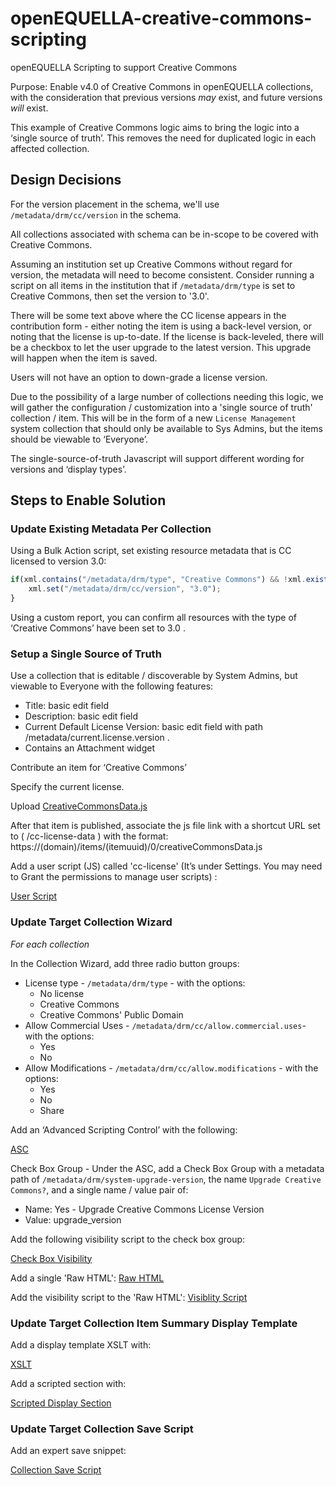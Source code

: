 # openEQUELLA-creative-commons-scripting

openEQUELLA Scripting to support Creative Commons

Purpose: Enable v4.0 of Creative Commons in openEQUELLA collections, with the consideration that previous versions _may_ exist, and future versions _will_ exist.

This example of Creative Commons logic aims to bring the logic into a ‘single source of truth’.  This removes the need for duplicated logic in each affected collection.

## Design Decisions

For the version placement in the schema, we'll use `/metadata/drm/cc/version` in the schema. 

All collections associated with schema can be in-scope to be covered with Creative Commons.

Assuming an institution set up Creative Commons without regard for version, the metadata will need to become consistent. Consider running a script on all items in the institution that if `/metadata/drm/type` is set to Creative Commons, then set the version to '3.0'. 

There will be some text above where the CC license appears in the contribution form - either noting the item is using a back-level version, or noting that the license is up-to-date. If the license is back-leveled, there will be a checkbox to let the user upgrade to the latest version. This upgrade will happen when the item is saved.

Users will not have an option to down-grade a license version.

Due to the possibility of a large number of collections needing this logic, we will gather the configuration / customization into a 'single source of truth' collection / item. This will be in the form of a new `License Management` system collection that should only be available to Sys Admins, but the items should be viewable to ‘Everyone’.

The single-source-of-truth Javascript will support different wording for versions and ‘display types’.

## Steps to Enable Solution

### Update Existing Metadata Per Collection

Using a Bulk Action script, set existing resource metadata that is CC licensed to version 3.0:

```javascript
if(xml.contains("/metadata/drm/type", "Creative Commons") && !xml.exists("/metadata/drm/cc/version")) {
    xml.set("/metadata/drm/cc/version", "3.0");
}
```

Using a custom report, you can confirm all resources with the type of ‘Creative Commons’ have been set to 3.0 .

### Setup a Single Source of Truth

Use a collection that is editable / discoverable by System Admins, but viewable to Everyone with the following features:
* Title:  basic edit field
* Description:  basic edit field
* Current Default License Version:  basic edit field with path /metadata/current.license.version .
* Contains an Attachment widget

Contribute an item for ‘Creative Commons’

Specify the current license.

Upload [CreativeCommonsData.js](scripts/javascript/creativeCommonsData.js)

After that item is published, associate the js file link with a shortcut URL set to ( /cc-license-data ) with the format:
 https://(domain)/items/(itemuuid)/0/creativeCommonsData.js

Add a user script (JS) called 'cc-license' (It’s under Settings.  You may need to Grant the permissions to manage user scripts) :

[User Script](scripts/user-scripts/cc-license.js)

### Update Target Collection Wizard

_For each collection_

In the Collection Wizard, add three radio button groups:

* License type - `/metadata/drm/type` - with the options:
  * No license
  * Creative Commons
  * Creative Commons' Public Domain
* Allow Commercial Uses - `/metadata/drm/cc/allow.commercial.uses`- with the options:
  * Yes
  * No
* Allow Modifications - `/metadata/drm/cc/allow.modifications` - with the options:
  * Yes
  * No
  * Share

Add an ‘Advanced Scripting Control’ with the following:

[ASC](scripts/asc/cc-widget.ftl)

Check Box Group - Under the ASC, add a Check Box Group with a metadata path of `/metadata/drm/system-upgrade-version`, the name `Upgrade Creative Commons?`, and a single name / value pair of:

* Name: Yes - Upgrade Creative Commons License Version
* Value: upgrade_version

Add the following visibility script to the check box group:

[Check Box Visibility](scripts/asc/cc-checkbox-visibility.js)


Add a single 'Raw HTML':
[Raw HTML](scripts/display-scripts/cc-raw-html.html)

Add the visibility script to the 'Raw HTML':
[Visiblity Script](scripts/display-scripts/cc-raw-html-visibility.js)

### Update Target Collection Item Summary Display Template

Add a display template XSLT with:

[XSLT](scripts/display-scripts/cc-display.xslt)

Add a scripted section with:

[Scripted Display Section](scripts/display-scripts/cc-display.js)

### Update Target Collection Save Script

Add an expert save snippet:

[Collection Save Script](scripts/save-scripts/cc-expert-save.js)


